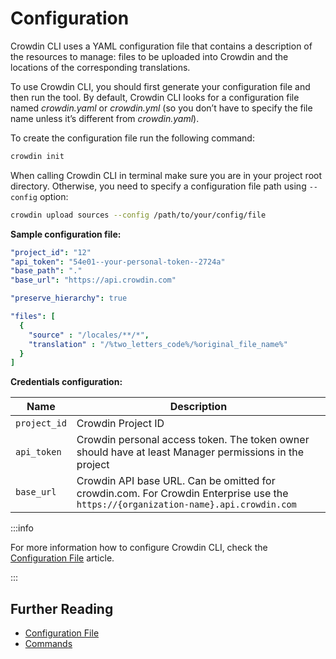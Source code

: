 # Configuration

Crowdin CLI uses a YAML configuration file that contains a description of the resources to manage: files to be uploaded into Crowdin and the locations of the corresponding translations.

To use Crowdin CLI, you should first generate your configuration file and then run the tool. By default, Crowdin CLI looks for a configuration file named *crowdin.yaml* or *crowdin.yml* (so you don’t have to specify the file name unless it’s different from *crowdin.yaml*).

To create the configuration file run the following command:

```bash
crowdin init
```

When calling Crowdin CLI in terminal make sure you are in your project root directory. Otherwise, you need to specify a configuration file path using  `--config` option:

```bash
crowdin upload sources --config /path/to/your/config/file
```

**Sample configuration file:**

```yaml
"project_id": "12"
"api_token": "54e01--your-personal-token--2724a"
"base_path": "."
"base_url": "https://api.crowdin.com"

"preserve_hierarchy": true

"files": [
  {
    "source" : "/locales/**/*",
    "translation" : "/%two_letters_code%/%original_file_name%"
  }
]
```

**Credentials configuration:**

| Name         | Description                                                                                                                        |
|--------------|------------------------------------------------------------------------------------------------------------------------------------|
| `project_id` | Crowdin Project ID                                                                                                                 |
| `api_token`  | Crowdin personal access token. The token owner should have at least Manager permissions in the project                             |
| `base_url`   | Crowdin API base URL. Can be omitted for crowdin.com. For Crowdin Enterprise use the `https://{organization-name}.api.crowdin.com` |

:::info

For more information how to configure Crowdin CLI, check the [Configuration File](https://developer.crowdin.com/configuration-file/) article.

:::

## Further Reading

- [Configuration File](https://developer.crowdin.com/configuration-file/)
- [Commands](/commands/crowdin)
